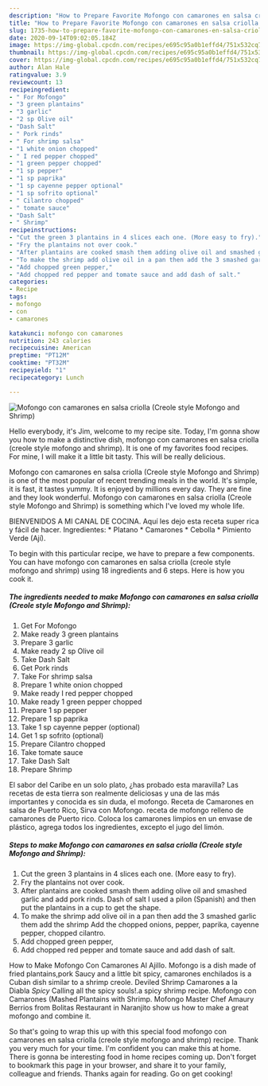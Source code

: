 ```yaml
---
description: "How to Prepare Favorite Mofongo con camarones en salsa criolla (Creole style Mofongo and Shrimp)"
title: "How to Prepare Favorite Mofongo con camarones en salsa criolla (Creole style Mofongo and Shrimp)"
slug: 1735-how-to-prepare-favorite-mofongo-con-camarones-en-salsa-criolla-creole-style-mofongo-and-shrimp
date: 2020-09-14T09:02:05.184Z
image: https://img-global.cpcdn.com/recipes/e695c95a0b1effd4/751x532cq70/mofongo-con-camarones-en-salsa-criolla-creole-style-mofongo-and-shrimp-recipe-main-photo.jpg
thumbnail: https://img-global.cpcdn.com/recipes/e695c95a0b1effd4/751x532cq70/mofongo-con-camarones-en-salsa-criolla-creole-style-mofongo-and-shrimp-recipe-main-photo.jpg
cover: https://img-global.cpcdn.com/recipes/e695c95a0b1effd4/751x532cq70/mofongo-con-camarones-en-salsa-criolla-creole-style-mofongo-and-shrimp-recipe-main-photo.jpg
author: Alan Hale
ratingvalue: 3.9
reviewcount: 13
recipeingredient:
- " For Mofongo"
- "3 green plantains"
- "3 garlic"
- "2 sp Olive oil"
- "Dash Salt"
- " Pork rinds"
- " For shrimp salsa"
- "1 white onion chopped"
- " I red pepper chopped"
- "1 green pepper chopped"
- "1 sp pepper"
- "1 sp paprika"
- "1 sp cayenne pepper optional"
- "1 sp sofrito optional"
- " Cilantro chopped"
- " tomate sauce"
- "Dash Salt"
- " Shrimp"
recipeinstructions:
- "Cut the green 3 plantains in 4 slices each one. (More easy to fry)."
- "Fry the plantains not over cook."
- "After plantains are cooked smash them adding olive oil and smashed garlic and add pork rinds. Dash of salt I used a pilon (Spanish) and then put the plantains in a cup to get the shape."
- "To make the shrimp add olive oil in a pan then add the 3 smashed garlic them add the shrimp Add the chopped onions, pepper, paprika, cayenne pepper, chopped cilantro."
- "Add chopped green pepper,"
- "Add chopped red pepper and tomate sauce and add dash of salt."
categories:
- Recipe
tags:
- mofongo
- con
- camarones

katakunci: mofongo con camarones 
nutrition: 243 calories
recipecuisine: American
preptime: "PT12M"
cooktime: "PT32M"
recipeyield: "1"
recipecategory: Lunch

---
```



![Mofongo con camarones en salsa criolla (Creole style Mofongo and Shrimp)](https://img-global.cpcdn.com/recipes/e695c95a0b1effd4/751x532cq70/mofongo-con-camarones-en-salsa-criolla-creole-style-mofongo-and-shrimp-recipe-main-photo.jpg)

Hello everybody, it's Jim, welcome to my recipe site. Today, I'm gonna show you how to make a distinctive dish, mofongo con camarones en salsa criolla (creole style mofongo and shrimp). It is one of my favorites food recipes. For mine, I will make it a little bit tasty. This will be really delicious.

Mofongo con camarones en salsa criolla (Creole style Mofongo and Shrimp) is one of the most popular of recent trending meals in the world. It's simple, it is fast, it tastes yummy. It is enjoyed by millions every day. They are fine and they look wonderful. Mofongo con camarones en salsa criolla (Creole style Mofongo and Shrimp) is something which I've loved my whole life.

BIENVENIDOS A MI CANAL DE COCINA. Aquí les dejo esta receta super rica y fácil de hacer. Ingredientes: * Platano * Camarones * Cebolla * Pimiento Verde (Ají).


To begin with this particular recipe, we have to prepare a few components. You can have mofongo con camarones en salsa criolla (creole style mofongo and shrimp) using 18 ingredients and 6 steps. Here is how you cook it.

<!--inarticleads1-->

##### The ingredients needed to make Mofongo con camarones en salsa criolla (Creole style Mofongo and Shrimp):

1. Get  For Mofongo
1. Make ready 3 green plantains
1. Prepare 3 garlic
1. Make ready 2 sp Olive oil
1. Take Dash Salt
1. Get  Pork rinds
1. Take  For shrimp salsa
1. Prepare 1 white onion chopped
1. Make ready  I red pepper chopped
1. Make ready 1 green pepper chopped
1. Prepare 1 sp pepper
1. Prepare 1 sp paprika
1. Take 1 sp cayenne pepper (optional)
1. Get 1 sp sofrito (optional)
1. Prepare  Cilantro chopped
1. Take  tomate sauce
1. Take Dash Salt
1. Prepare  Shrimp


El sabor del Caribe en un solo plato, ¿has probado esta maravilla? Las recetas de esta tierra son realmente deliciosas y una de las más importantes y conocida es sin duda, el mofongo. Receta de Camarones en salsa de Puerto Rico, Sirva con Mofongo. receta de mofongo relleno de camarones de Puerto rico. Coloca los camarones limpios en un envase de plástico, agrega todos los ingredientes, excepto el jugo del limón. 

<!--inarticleads2-->

##### Steps to make Mofongo con camarones en salsa criolla (Creole style Mofongo and Shrimp):

1. Cut the green 3 plantains in 4 slices each one. (More easy to fry).
1. Fry the plantains not over cook.
1. After plantains are cooked smash them adding olive oil and smashed garlic and add pork rinds. Dash of salt I used a pilon (Spanish) and then put the plantains in a cup to get the shape.
1. To make the shrimp add olive oil in a pan then add the 3 smashed garlic them add the shrimp Add the chopped onions, pepper, paprika, cayenne pepper, chopped cilantro.
1. Add chopped green pepper,
1. Add chopped red pepper and tomate sauce and add dash of salt.


How to Make Mofongo Con Camarones Al Ajillo. Mofongo is a dish made of fried plantains,pork Saucy and a little bit spicy, camarones enchilados is a Cuban dish similar to a shrimp creole. Deviled Shrimp Camarones a la Diabla *Spicy* Calling all the spicy souls!.a spicy shrimp recipe. Mofongo con Camarones (Mashed Plantains with Shrimp. Mofongo Master Chef Amaury Berrios from Bolitas Restaurant in Naranjito show us how to make a great mofongo and combine it. 

So that's going to wrap this up with this special food mofongo con camarones en salsa criolla (creole style mofongo and shrimp) recipe. Thank you very much for your time. I'm confident you can make this at home. There is gonna be interesting food in home recipes coming up. Don't forget to bookmark this page in your browser, and share it to your family, colleague and friends. Thanks again for reading. Go on get cooking!
